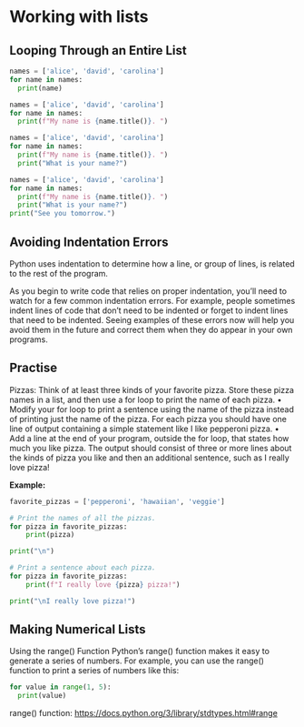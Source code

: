 # Working with lists

## Looping Through an Entire List

```py
names = ['alice', 'david', 'carolina']
for name in names:
  print(name)
```

```py
names = ['alice', 'david', 'carolina']
for name in names:
  print(f"My name is {name.title()}. ")
```

```py
names = ['alice', 'david', 'carolina']
for name in names:
  print(f"My name is {name.title()}. ")
  print("What is your name?")
```

```py
names = ['alice', 'david', 'carolina']
for name in names:
  print(f"My name is {name.title()}. ")
  print("What is your name?")
print("See you tomorrow.")
```

## Avoiding Indentation Errors

Python uses indentation to determine how a line, or group of lines, is related
to the rest of the program.

As you begin to write code that relies on proper indentation, you’ll
need to watch for a few common indentation errors. For example, people
sometimes indent lines of code that don’t need to be indented or forget
to indent lines that need to be indented. Seeing examples of these errors
now will help you avoid them in the future and correct them when they do
appear in your own programs.

## Practise

Pizzas: Think of at least three kinds of your favorite pizza. Store these
pizza names in a list, and then use a for loop to print the name of each pizza.
•	 Modify your for loop to print a sentence using the name of the pizza
instead of printing just the name of the pizza. For each pizza you should
have one line of output containing a simple statement like I like pepperoni
pizza.
•	 Add a line at the end of your program, outside the for loop, that states
how much you like pizza. The output should consist of three or more lines
about the kinds of pizza you like and then an additional sentence, such as
I really love pizza!

**Example:**

```py
favorite_pizzas = ['pepperoni', 'hawaiian', 'veggie']

# Print the names of all the pizzas.
for pizza in favorite_pizzas:
    print(pizza)

print("\n")

# Print a sentence about each pizza.
for pizza in favorite_pizzas:
    print(f"I really love {pizza} pizza!")

print("\nI really love pizza!")
```

## Making Numerical Lists

Using the range() Function
Python’s range() function makes it easy to generate a series of numbers.
For example, you can use the range() function to print a series of numbers
like this:
```py
for value in range(1, 5):
  print(value)
```

range() function:
https://docs.python.org/3/library/stdtypes.html#range

